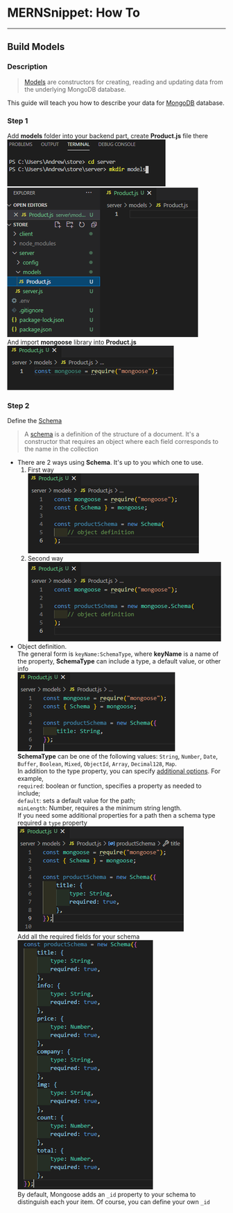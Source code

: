 # MERNSnippet: How To
---
## Build Models

### Description
> [Models](https://mongoosejs.com/docs/models.html) are constructors for creating, reading and updating data from the underlying MongoDB database.<br/>

This guide will teach you how to describe your data for [MongoDB](https://www.mongodb.com/) database.

### Step 1
Add **models** folder into your backend part, create **Product.js** file there<br/>
![1](img/1.png) <br />
![2](img/2.png) <br />
And import **mongoose** library into **Product.js** <br />
![3](img/3.png) <br />

### Step 2
Define the [Schema](https://mongoosejs.com/docs/guide.html#definition)<br>
> A [schema](https://mongoosejs.com/docs/guide.html#definition) is a definition of the structure of a document. It's a constructor that requires an object where each field corresponds to the name in the collection<br/>

- There are 2 ways using **Schema**. It's up to you which one to use. <br />
  1. First way <br />
  ![4](img/4.png) <br />
  2. Second way <br />
  ![5](img/5.png) <br />
- Object definition. <br />
  The general form is `keyName:SchemaType`, where **keyName** is a name of the property, **SchemaType** can include a type, a default value, or other info <br>
  ![6](img/6.png) <br />
  **SchemaType** can be one of the following values: `String`, `Number`, `Date`, `Buffer`, `Boolean`, `Mixed`, `ObjectId`, `Array`, `Decimal128`, `Map`.<br/>
  In addition to the type property, you can specify [additional options](https://mongoosejs.com/docs/schematypes.html#schematype-options). For example,<br/> `required`: boolean   or function, specifies a property as needed to include;<br/>
  `default`: sets a default value for the path;<br/>
  `minLength`: Number, requires a the minimum string length.<br/>
  If you need some additional properties for a path then a schema type required a `type` property <br/>
  ![7](img/7.png) <br />
  Add all the required fields for your schema<br />
  ![8](img/8.png) <br />
  By default, Mongoose adds an `_id` property to your schema to distinguish each your item. Of course, you can define your own `_id`
